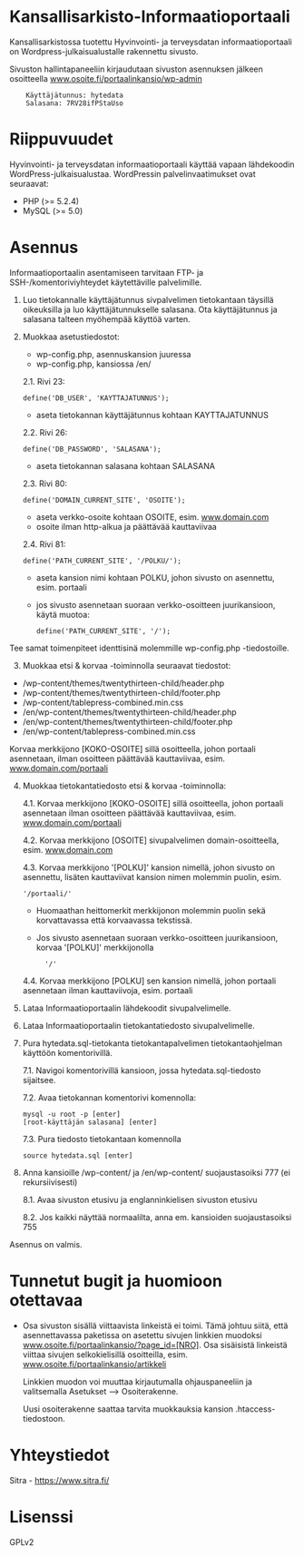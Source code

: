 # Kansallisarkisto-Informaatioportaali

Kansallisarkistossa tuotettu Hyvinvointi- ja terveysdatan informaatioportaali on Wordpress-julkaisualustalle rakennettu sivusto.

Sivuston hallintapaneeliin kirjaudutaan sivuston asennuksen jälkeen osoitteella www.osoite.fi/portaalinkansio/wp-admin

		Käyttäjätunnus: hytedata
		Salasana: 7RV28ifPStaUso

# Riippuvuudet

Hyvinvointi- ja terveysdatan informaatioportaali käyttää vapaan lähdekoodin WordPress-julkaisualustaa. WordPressin palvelinvaatimukset ovat seuraavat:

- PHP (>= 5.2.4)
- MySQL (>= 5.0)

# Asennus

Informaatioportaalin asentamiseen tarvitaan FTP- ja SSH-/komentoriviyhteydet käytettäville palvelimille.

1.	Luo tietokannalle käyttäjätunnus sivpalvelimen tietokantaan täysillä oikeuksilla ja luo käyttäjätunnukselle salasana. Ota käyttäjätunnus ja salasana talteen myöhempää käyttöä varten.

2.	Muokkaa asetustiedostot:
	- wp-config.php, asennuskansion juuressa
	- wp-config.php, kansiossa /en/



	2.1. Rivi 23:

		define('DB_USER', 'KAYTTAJATUNNUS');
	-	aseta tietokannan käyttäjätunnus kohtaan KAYTTAJATUNNUS


	2.2. Rivi 26:

		define('DB_PASSWORD', 'SALASANA');
	-	aseta tietokannan salasana kohtaan SALASANA


	2.3. Rivi 80:

		define('DOMAIN_CURRENT_SITE', 'OSOITE');
	-	aseta verkko-osoite kohtaan OSOITE, esim. www.domain.com
	-	osoite ilman http-alkua ja päättävää kauttaviivaa


	2.4.	Rivi 81:

		define('PATH_CURRENT_SITE', '/POLKU/');
		
	-	aseta kansion nimi kohtaan POLKU, johon sivusto on asennettu, esim. portaali
	-	jos sivusto asennetaan suoraan verkko-osoitteen juurikansioon, käytä muotoa:
	
			define('PATH_CURRENT_SITE', '/');

Tee samat toimenpiteet identtisinä molemmille wp-config.php -tiedostoille.



3.	Muokkaa etsi & korvaa -toiminnolla seuraavat tiedostot:
- /wp-content/themes/twentythirteen-child/header.php
- /wp-content/themes/twentythirteen-child/footer.php
- /wp-content/tablepress-combined.min.css
- /en/wp-content/themes/twentythirteen-child/header.php
- /en/wp-content/themes/twentythirteen-child/footer.php
- /en/wp-content/tablepress-combined.min.css

Korvaa merkkijono [KOKO-OSOITE] sillä osoitteella, johon portaali asennetaan, ilman osoitteen päättävää kauttaviivaa, esim. www.domain.com/portaali

4.	Muokkaa tietokantatiedosto etsi & korvaa -toiminnolla:


	4.1.	Korvaa merkkijono [KOKO-OSOITE] sillä osoitteella, johon portaali asennetaan ilman osoitteen päättävää kauttaviivaa, esim. www.domain.com/portaali


	4.2.	Korvaa merkkijono [OSOITE] sivupalvelimen domain-osoitteella, esim. www.domain.com


	4.3.	Korvaa merkkijono '[POLKU]' kansion nimellä, johon sivusto on asennettu, lisäten kauttaviivat kansion nimen molemmin puolin, esim.
	
		'/portaali/'
	- Huomaathan heittomerkit merkkijonon molemmin puolin sekä korvattavassa että korvaavassa tekstissä.
	- Jos sivusto asennetaan suoraan verkko-osoitteen juurikansioon, korvaa '[POLKU]' merkkijonolla
	
			'/'


	4.4.	Korvaa merkkijono [POLKU] sen kansion nimellä, johon portaali asennetaan ilman kauttaviivoja, esim. portaali

5.	Lataa Informaatioportaalin lähdekoodit sivupalvelimelle.

6.	Lataa Informaatioportaalin tietokantatiedosto sivupalvelimelle.

7.	Pura hytedata.sql-tietokanta tietokantapalvelimen tietokantaohjelman käyttöön komentorivillä.


	7.1.	Navigoi komentorivillä kansioon, jossa hytedata.sql-tiedosto sijaitsee.
	
	7.2.	Avaa tietokannan komentorivi komennolla:

		mysql -u root -p [enter]
		[root-käyttäjän salasana] [enter]

	7.3.	Pura tiedosto tietokantaan komennolla

		source hytedata.sql [enter]

8.	Anna kansioille /wp-content/ ja /en/wp-content/ suojaustasoiksi 777 (ei rekursiivisesti)

	8.1.	Avaa sivuston etusivu ja englanninkielisen sivuston etusivu
	
	8.2.	Jos kaikki näyttää  normaalilta, anna em. kansioiden suojaustasoiksi 755
		
		
Asennus on valmis.



# Tunnetut bugit ja huomioon otettavaa

-	Osa sivuston sisällä viittaavista linkeistä ei toimi. Tämä johtuu siitä, että asennettavassa paketissa on asetettu sivujen linkkien muodoksi www.osoite.fi/portaalinkansio/?page_id=[NRO]. Osa sisäisistä linkeistä viittaa sivujen selkokielisillä osoitteilla, esim. www.osoite.fi/portaalinkansio/artikkeli

	Linkkien muodon voi muuttaa kirjautumalla ohjauspaneeliin ja valitsemalla Asetukset --> Osoiterakenne.
	
	Uusi osoiterakenne saattaa tarvita muokkauksia kansion .htaccess-tiedostoon.

# Yhteystiedot

Sitra - https://www.sitra.fi/

# Lisenssi

GPLv2
